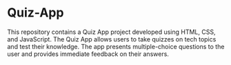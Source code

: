 # Quiz-App

This repository contains a Quiz App project developed using HTML, CSS, and JavaScript. The Quiz App allows users to take quizzes on tech topics and test their knowledge. The app presents multiple-choice questions to the user and provides immediate feedback on their answers.
